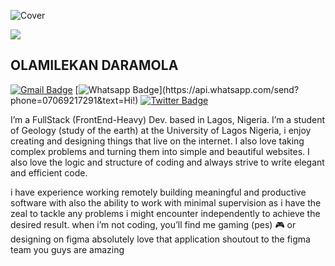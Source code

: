 
        
![Cover](https://media-exp1.licdn.com/dms/image/C4D16AQHkwNa6x33UbA/profile-displaybackgroundimage-shrink_200_800/0/1647468437761?e=1654128000&v=beta&t=j9ZZuCwpjaPKcnXXPXl3At3voL6RsLsTRMNf3_xVq_g)  
<p><img src="https://i.imgur.com/A6bWGFl.gif"/></p>

## OLAMILEKAN DARAMOLA
[![Gmail Badge](https://img.shields.io/badge/-Gmail-c14438?style=flat-square&logo=Gmail&logoColor=white&link=mailto:contato.lekandar11@gmail.com)](mailto:contato.lekandar11@gmail.com)
[![Whatsapp Badge](https://img.shields.io/badge/-Whatsapp-4CA143?style=flat-square&labelColor=4CA143&logo=whatsapp&logoColor=white&link=https://api.whatsapp.com/send?phone=07069217291&text=Hi!)](https://api.whatsapp.com/send?phone=07069217291&text=Hi!)
[![Twitter Badge](https://img.shields.io/badge/-Twitter-1da1f2?style=flat-square&labelColor=1da1f2&logo=twitter&logoColor=white&link=https://twitter.com/lekancoder)](https://twitter.com/lekancoder)


I’m a FullStack (FrontEnd-Heavy) Dev. based in Lagos, Nigeria.
I’m a student of Geology (study of the earth) at the University of Lagos Nigeria, i enjoy creating and designing things that live on the internet. I also love taking complex problems and turning them into simple and beautiful websites. I also love the logic and structure of coding and always strive to write elegant and efficient code.

i have experience working remotely building meaningful and productive software with also the ability to work with minimal supervision as i have the zeal to tackle any problems i might encounter independently to achieve the desired result. when i’m not coding, you’ll find me gaming (pes) 🎮 or designing on figma absolutely love that application shoutout to the figma team you guys are amazing
<!--
**Lekan1/Lekan1** is a ✨ _special_ ✨ repository because its `README.md` (this file) appears on your GitHub profile.

Here are some ideas to get you started:

- 🔭 I’m currently working on ...
- 🌱 I’m currently learning ...
- 👯 I’m looking to collaborate on ...
- 🤔 I’m looking for help with ...
- 💬 Ask me about ...
- 📫 How to reach me: ...
- 😄 Pronouns: ...
- ⚡ Fun fact: ...
-->
